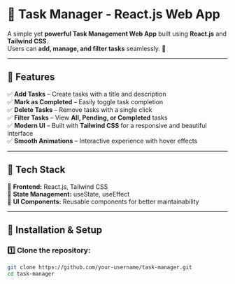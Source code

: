 # 📝 Task Manager - React.js Web App  
A simple yet **powerful Task Management Web App** built using **React.js** and **Tailwind CSS**.  
Users can **add, manage, and filter tasks** seamlessly. 🚀  

---

## 🔹 Features  
✅ **Add Tasks** – Create tasks with a title and description  
✅ **Mark as Completed** – Easily toggle task completion  
✅ **Delete Tasks** – Remove tasks with a single click  
✅ **Filter Tasks** – View **All, Pending, or Completed** tasks  
✅ **Modern UI** – Built with **Tailwind CSS** for a responsive and beautiful interface  
✅ **Smooth Animations** – Interactive experience with hover effects  

---

## 🔹 Tech Stack  
📌 **Frontend:** React.js, Tailwind CSS  
📌 **State Management:** useState, useEffect  
📌 **UI Components:** Reusable components for better maintainability  

---

## 📌 Installation & Setup  

### 1️⃣ Clone the repository:  
```sh
git clone https://github.com/your-username/task-manager.git
cd task-manager
